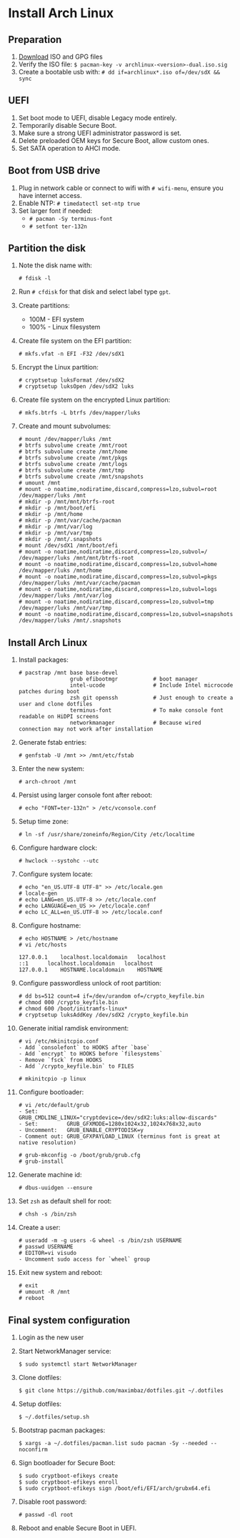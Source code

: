 # Install Arch Linux

## Preparation

1. [Download](https://archlinux.org/download/) ISO and GPG files
1. Verify the ISO file: `$ pacman-key -v archlinux-<version>-dual.iso.sig`
1. Create a bootable usb with: `# dd if=archlinux*.iso of=/dev/sdX && sync`

## UEFI

1. Set boot mode to UEFI, disable Legacy mode entirely.
1. Temporarily disable Secure Boot.
1. Make sure a strong UEFI administrator password is set.
1. Delete preloaded OEM keys for Secure Boot, allow custom ones.
1. Set SATA operation to AHCI mode.

## Boot from USB drive

1. Plug in network cable or connect to wifi with `# wifi-menu`, ensure you have internet access.
1. Enable NTP: `# timedatectl set-ntp true`
1. Set larger font if needed:
   * `# pacman -Sy terminus-font`
   * `# setfont ter-132n`

## Partition the disk

1. Note the disk name with:

   ```
   # fdisk -l
   ```

1. Run `# cfdisk` for that disk and select label type `gpt`.
1. Create partitions:
   * 100M - EFI system
   * 100% - Linux filesystem
1. Create file system on the EFI partition:

   ```
   # mkfs.vfat -n EFI -F32 /dev/sdX1
   ```

1. Encrypt the Linux partition:

   ```
   # cryptsetup luksFormat /dev/sdX2
   # cryptsetup luksOpen /dev/sdX2 luks
   ```

1. Create file system on the encrypted Linux partition:

   ```
   # mkfs.btrfs -L btrfs /dev/mapper/luks
   ```

1. Create and mount subvolumes:

   ```
   # mount /dev/mapper/luks /mnt
   # btrfs subvolume create /mnt/root
   # btrfs subvolume create /mnt/home
   # btrfs subvolume create /mnt/pkgs
   # btrfs subvolume create /mnt/logs
   # btrfs subvolume create /mnt/tmp
   # btrfs subvolume create /mnt/snapshots
   # umount /mnt
   # mount -o noatime,nodiratime,discard,compress=lzo,subvol=root /dev/mapper/luks /mnt
   # mkdir -p /mnt/mnt/btrfs-root
   # mkdir -p /mnt/boot/efi
   # mkdir -p /mnt/home
   # mkdir -p /mnt/var/cache/pacman
   # mkdir -p /mnt/var/log
   # mkdir -p /mnt/var/tmp
   # mkdir -p /mnt/.snapshots
   # mount /dev/sdX1 /mnt/boot/efi
   # mount -o noatime,nodiratime,discard,compress=lzo,subvol=/ /dev/mapper/luks /mnt/mnt/btrfs-root
   # mount -o noatime,nodiratime,discard,compress=lzo,subvol=home /dev/mapper/luks /mnt/home
   # mount -o noatime,nodiratime,discard,compress=lzo,subvol=pkgs /dev/mapper/luks /mnt/var/cache/pacman
   # mount -o noatime,nodiratime,discard,compress=lzo,subvol=logs /dev/mapper/luks /mnt/var/log
   # mount -o noatime,nodiratime,discard,compress=lzo,subvol=tmp /dev/mapper/luks /mnt/var/tmp
   # mount -o noatime,nodiratime,discard,compress=lzo,subvol=snapshots /dev/mapper/luks /mnt/.snapshots
   ```

## Install Arch Linux

1. Install packages:

   ```
   # pacstrap /mnt base base-devel
                   grub efibootmgr           # boot manager
                   intel-ucode               # Include Intel microcode patches during boot
                   zsh git openssh           # Just enough to create a user and clone dotfiles
                   terminus-font             # To make console font readable on HiDPI screens
                   networkmanager            # Because wired connection may not work after installation
   ```

1. Generate fstab entries:

   ```
   # genfstab -U /mnt >> /mnt/etc/fstab
   ```

1. Enter the new system:

   ```
   # arch-chroot /mnt
   ```

1. Persist using larger console font after reboot:

   ```
   # echo "FONT=ter-132n" > /etc/vconsole.conf
   ```

1. Setup time zone:

   ```
   # ln -sf /usr/share/zoneinfo/Region/City /etc/localtime
   ```

1. Configure hardware clock:

   ```
   # hwclock --systohc --utc
   ```

1. Configure system locate:

   ```
   # echo "en_US.UTF-8 UTF-8" >> /etc/locale.gen
   # locale-gen
   # echo LANG=en_US.UTF-8 >> /etc/locale.conf
   # echo LANGUAGE=en_US >> /etc/locale.conf
   # echo LC_ALL=en_US.UTF-8 >> /etc/locale.conf
   ```

1. Configure hostname:

   ```
   # echo HOSTNAME > /etc/hostname
   # vi /etc/hosts

   127.0.0.1	localhost.localdomain	localhost
   ::1	 	localhost.localdomain	localhost
   127.0.0.1	HOSTNAME.localdomain	HOSTNAME
   ```

1. Configure passwordless unlock of root partition:

   ```
   # dd bs=512 count=4 if=/dev/urandom of=/crypto_keyfile.bin
   # chmod 000 /crypto_keyfile.bin
   # chmod 600 /boot/initramfs-linux*
   # cryptsetup luksAddKey /dev/sdX2 /crypto_keyfile.bin
   ```

1. Generate initial ramdisk environment:

   ```
   # vi /etc/mkinitcpio.conf
   - Add `consolefont` to HOOKS after `base`
   - Add `encrypt` to HOOKS before `filesystems`
   - Remove `fsck` from HOOKS
   - Add `/crypto_keyfile.bin` to FILES

   # mkinitcpio -p linux
   ```

1. Configure bootloader:

   ```
   # vi /etc/default/grub
   - Set:         GRUB_CMDLINE_LINUX="cryptdevice=/dev/sdX2:luks:allow-discards"
   - Set:         GRUB_GFXMODE=1280x1024x32,1024x768x32,auto
   - Uncomment:   GRUB_ENABLE_CRYPTODISK=y
   - Comment out: GRUB_GFXPAYLOAD_LINUX (terminus font is great at native resolution)

   # grub-mkconfig -o /boot/grub/grub.cfg
   # grub-install
   ```

1. Generate machine id:

   ```
   # dbus-uuidgen --ensure
   ```

1. Set `zsh` as default shell for root:

   ```
   # chsh -s /bin/zsh
   ```

1. Create a user:

   ```
   # useradd -m -g users -G wheel -s /bin/zsh USERNAME
   # passwd USERNAME
   # EDITOR=vi visudo
   - Uncomment sudo access for `wheel` group
   ```

1. Exit new system and reboot:

   ```
   # exit
   # umount -R /mnt
   # reboot
   ```

## Final system configuration

1. Login as the new user
1. Start NetworkManager service:

   ```
   $ sudo systemctl start NetworkManager
   ```

1. Clone dotfiles:

   ```
   $ git clone https://github.com/maximbaz/dotfiles.git ~/.dotfiles
   ```

1. Setup dotfiles:

   ```
   $ ~/.dotfiles/setup.sh
   ```

1. Bootstrap pacman packages:

   ```
   $ xargs -a ~/.dotfiles/pacman.list sudo pacman -Sy --needed --noconfirm
   ```

1. Sign bootloader for Secure Boot:

   ```
   $ sudo cryptboot-efikeys create
   $ sudo cryptboot-efikeys enroll
   $ sudo cryptboot-efikeys sign /boot/efi/EFI/arch/grubx64.efi
   ```

1. Disable root password:

   ```
   # passwd -dl root
   ```

1. Reboot and enable Secure Boot in UEFI.
